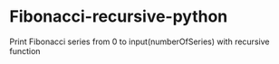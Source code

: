 # Fibonacci-recursive-python
Print Fibonacci series from 0 to input(numberOfSeries) with recursive function
